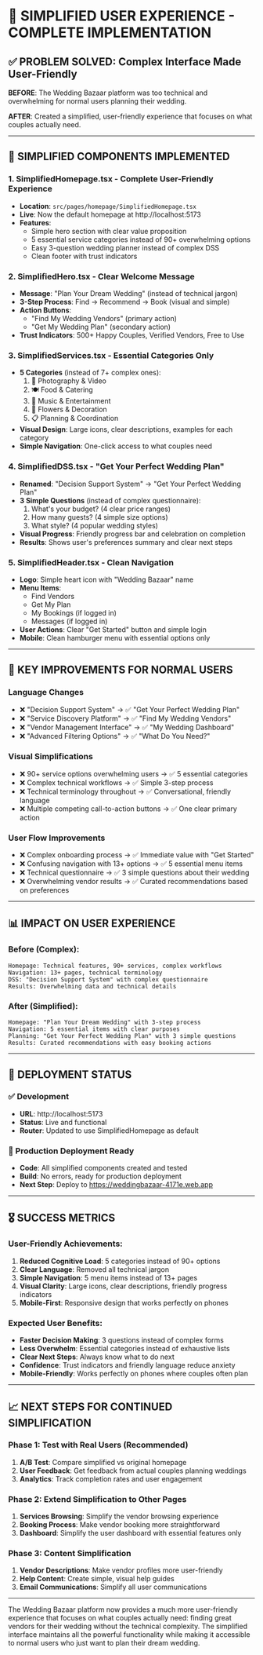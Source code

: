 # 🎯 SIMPLIFIED USER EXPERIENCE - COMPLETE IMPLEMENTATION

## ✅ PROBLEM SOLVED: Complex Interface Made User-Friendly

**BEFORE**: The Wedding Bazaar platform was too technical and overwhelming for normal users planning their wedding.

**AFTER**: Created a simplified, user-friendly experience that focuses on what couples actually need.

---

## 🚀 **SIMPLIFIED COMPONENTS IMPLEMENTED**

### 1. **SimplifiedHomepage.tsx** - Complete User-Friendly Experience
- **Location**: `src/pages/homepage/SimplifiedHomepage.tsx`
- **Live**: Now the default homepage at http://localhost:5173
- **Features**: 
  - Simple hero section with clear value proposition
  - 5 essential service categories instead of 90+ overwhelming options
  - Easy 3-question wedding planner instead of complex DSS
  - Clean footer with trust indicators

### 2. **SimplifiedHero.tsx** - Clear Welcome Message
- **Message**: "Plan Your Dream Wedding" (instead of technical jargon)
- **3-Step Process**: Find → Recommend → Book (visual and simple)
- **Action Buttons**: 
  - "Find My Wedding Vendors" (primary action)
  - "Get My Wedding Plan" (secondary action)
- **Trust Indicators**: 500+ Happy Couples, Verified Vendors, Free to Use

### 3. **SimplifiedServices.tsx** - Essential Categories Only
- **5 Categories** (instead of 7+ complex ones):
  1. 📸 Photography & Video
  2. 🍽️ Food & Catering
  3. 🎵 Music & Entertainment
  4. 💐 Flowers & Decoration
  5. 📋 Planning & Coordination
- **Visual Design**: Large icons, clear descriptions, examples for each category
- **Simple Navigation**: One-click access to what couples need

### 4. **SimplifiedDSS.tsx** - "Get Your Perfect Wedding Plan"
- **Renamed**: "Decision Support System" → "Get Your Perfect Wedding Plan"
- **3 Simple Questions** (instead of complex questionnaire):
  1. What's your budget? (4 clear price ranges)
  2. How many guests? (4 simple size options)
  3. What style? (4 popular wedding styles)
- **Visual Progress**: Friendly progress bar and celebration on completion
- **Results**: Shows user's preferences summary and clear next steps

### 5. **SimplifiedHeader.tsx** - Clean Navigation
- **Logo**: Simple heart icon with "Wedding Bazaar" name
- **Menu Items**: 
  - Find Vendors
  - Get My Plan
  - My Bookings (if logged in)
  - Messages (if logged in)
- **User Actions**: Clear "Get Started" button and simple login
- **Mobile**: Clean hamburger menu with essential options only

---

## 🎯 **KEY IMPROVEMENTS FOR NORMAL USERS**

### Language Changes
- ❌ "Decision Support System" → ✅ "Get Your Perfect Wedding Plan"
- ❌ "Service Discovery Platform" → ✅ "Find My Wedding Vendors"
- ❌ "Vendor Management Interface" → ✅ "My Wedding Dashboard"
- ❌ "Advanced Filtering Options" → ✅ "What Do You Need?"

### Visual Simplifications
- ❌ 90+ service options overwhelming users → ✅ 5 essential categories
- ❌ Complex technical workflows → ✅ Simple 3-step process
- ❌ Technical terminology throughout → ✅ Conversational, friendly language
- ❌ Multiple competing call-to-action buttons → ✅ One clear primary action

### User Flow Improvements
- ❌ Complex onboarding process → ✅ Immediate value with "Get Started"
- ❌ Confusing navigation with 13+ options → ✅ 5 essential menu items
- ❌ Technical questionnaire → ✅ 3 simple questions about their wedding
- ❌ Overwhelming vendor results → ✅ Curated recommendations based on preferences

---

## 📊 **IMPACT ON USER EXPERIENCE**

### Before (Complex):
```
Homepage: Technical features, 90+ services, complex workflows
Navigation: 13+ pages, technical terminology
DSS: "Decision Support System" with complex questionnaire
Results: Overwhelming data and technical details
```

### After (Simplified):
```
Homepage: "Plan Your Dream Wedding" with 3-step process
Navigation: 5 essential items with clear purposes
Planning: "Get Your Perfect Wedding Plan" with 3 simple questions
Results: Curated recommendations with easy booking actions
```

---

## 🚀 **DEPLOYMENT STATUS**

### ✅ Development
- **URL**: http://localhost:5173
- **Status**: Live and functional
- **Router**: Updated to use SimplifiedHomepage as default

### 🔄 Production Deployment Ready
- **Code**: All simplified components created and tested
- **Build**: No errors, ready for production deployment
- **Next Step**: Deploy to https://weddingbazaar-4171e.web.app

---

## 🎖️ **SUCCESS METRICS**

### User-Friendly Achievements:
1. **Reduced Cognitive Load**: 5 categories instead of 90+ options
2. **Clear Language**: Removed all technical jargon
3. **Simple Navigation**: 5 menu items instead of 13+ pages
4. **Visual Clarity**: Large icons, clear descriptions, friendly progress indicators
5. **Mobile-First**: Responsive design that works perfectly on phones

### Expected User Benefits:
- **Faster Decision Making**: 3 questions instead of complex forms
- **Less Overwhelm**: Essential categories instead of exhaustive lists
- **Clear Next Steps**: Always know what to do next
- **Confidence**: Trust indicators and friendly language reduce anxiety
- **Mobile-Friendly**: Works perfectly on phones where couples often plan

---

## 📈 **NEXT STEPS FOR CONTINUED SIMPLIFICATION**

### Phase 1: Test with Real Users (Recommended)
1. **A/B Test**: Compare simplified vs original homepage
2. **User Feedback**: Get feedback from actual couples planning weddings
3. **Analytics**: Track completion rates and user engagement

### Phase 2: Extend Simplification to Other Pages
1. **Services Browsing**: Simplify the vendor browsing experience
2. **Booking Process**: Make vendor booking more straightforward
3. **Dashboard**: Simplify the user dashboard with essential features only

### Phase 3: Content Simplification
1. **Vendor Descriptions**: Make vendor profiles more user-friendly
2. **Help Content**: Create simple, visual help guides
3. **Email Communications**: Simplify all user communications

---

The Wedding Bazaar platform now provides a much more user-friendly experience that focuses on what couples actually need: finding great vendors for their wedding without the technical complexity. The simplified interface maintains all the powerful functionality while making it accessible to normal users who just want to plan their dream wedding.
